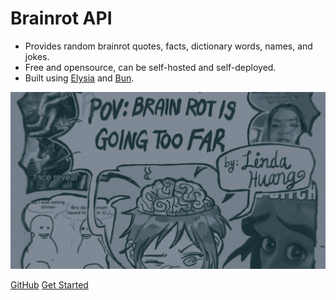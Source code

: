 # **Brainrot API**

- Provides random brainrot quotes, facts, dictionary words, names, and jokes.
- Free and opensource, can be self-hosted and self-deployed.
- Built using [Elysia](https://elysiajs.com/) and [Bun](https://bun.sh/).

![](media/brainrot.jpg)

[GitHub](https://github.com/NamTheDev/brainrot-API)
[Get Started](#introduction)
